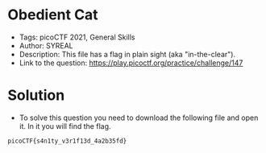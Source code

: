 # Obedient Cat
- Tags: picoCTF 2021, General Skills
- Author: SYREAL
- Description: This file has a flag in plain sight (aka "in-the-clear").
- Link to the question: https://play.picoctf.org/practice/challenge/147

# Solution
- To solve this question you need to download the following file and open it. In it you will find the flag.

```
picoCTF{s4n1ty_v3r1f13d_4a2b35fd}
```
